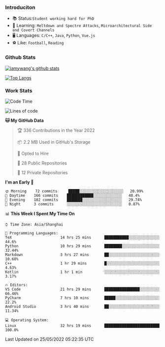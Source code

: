 ### Introduciton

- 📚 Status:`Student working hard for PhD`
- 🔎 Learning: `Meltdown and Spectre Attacks`, `Microarchitectural Side and Covert Channels`
- 🖥️ Languages: `C/C++`, `Java`, `Python`, `Vue.js`
- ⚽ Like: `Football`, `Reading`

### Github Stats

[![iamywang's github stats](https://github-readme-stats.vercel.app/api?username=iamywang&count_private=true&show_icons=true)]()

[![Top Langs](https://github-readme-stats.vercel.app/api/top-langs/?username=iamywang&layout=compact)]()

### Work Stats

<!--START_SECTION:waka-->
![Code Time](http://img.shields.io/badge/Code%20Time-355%20hrs%2059%20mins-blue)

![Lines of code](https://img.shields.io/badge/From%20Hello%20World%20I%27ve%20Written--40%20Thousand%20lines%20of%20code-blue)

**🐱 My GitHub Data** 

> 🏆 336 Contributions in the Year 2022
 > 
> 📦 2.2 MB Used in GitHub's Storage 
 > 
> 💼 Opted to Hire
 > 
> 📜 28 Public Repositories 
 > 
> 🔑 12 Private Repositories  
 > 
**I'm an Early 🐤** 

```text
🌞 Morning    72 commits     █████░░░░░░░░░░░░░░░░░░░░   20.99% 
🌆 Daytime    166 commits    ████████████░░░░░░░░░░░░░   48.4% 
🌃 Evening    102 commits    ███████░░░░░░░░░░░░░░░░░░   29.74% 
🌙 Night      3 commits      ░░░░░░░░░░░░░░░░░░░░░░░░░   0.87%

```


📊 **This Week I Spent My Time On** 

```text
⌚︎ Time Zone: Asia/Shanghai

💬 Programming Languages: 
TeX                      14 hrs 25 mins      ███████████░░░░░░░░░░░░░░   44.6% 
Python                   10 hrs 29 mins      ████████░░░░░░░░░░░░░░░░░   32.44% 
Markdown                 3 hrs 27 mins       ██░░░░░░░░░░░░░░░░░░░░░░░   10.68% 
C++                      1 hr 29 mins        █░░░░░░░░░░░░░░░░░░░░░░░░   4.63% 
Kotlin                   1 hr 1 min          ░░░░░░░░░░░░░░░░░░░░░░░░░   3.17%

🔥 Editors: 
VS Code                  21 hrs 29 mins      ████████████████░░░░░░░░░   66.46% 
PyCharm                  7 hrs 10 mins       █████░░░░░░░░░░░░░░░░░░░░   22.2% 
Android Studio           3 hrs 40 mins       ██░░░░░░░░░░░░░░░░░░░░░░░   11.34%

💻 Operating System: 
Linux                    32 hrs 19 mins      █████████████████████████   100.0%

```


 Last Updated on 25/05/2022 05:22:35 UTC
<!--END_SECTION:waka-->
